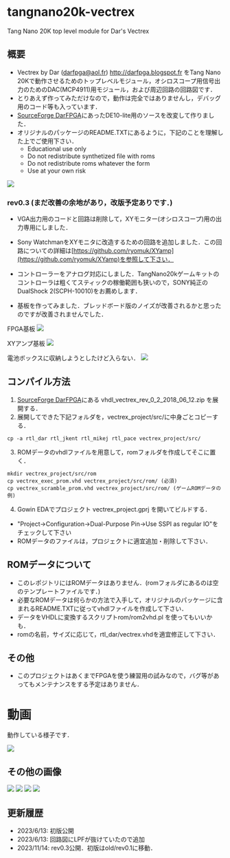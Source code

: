 # tangnano20k-vectrex
Tang Nano 20K top level module for Dar's Vectrex

## 概要
- Vectrex by Dar (darfpga@aol.fr) http://darfpga.blogspot.fr をTang Nano 20Kで動作させるためのトップレベルモジュール，オシロスコープ用信号出力のためのDAC(MCP4911)用モジュール，および周辺回路の回路図です．
- とりあえず作ってみただけなので，動作は完全ではありませんし，デバッグ用のコード等も入っています．
- [SourceForge DarFPGA](https://sourceforge.net/projects/darfpga/files/Software%20VHDL/vectrex/)にあったDE10-lite用のソースを改変して作りました．
- オリジナルのパッケージのREADME.TXTにあるように，下記のことを理解した上でご使用下さい．
  - Educational use only
  - Do not redistribute synthetized file with roms
  - Do not redistribute roms whatever the form
  - Use at your own risk

![](images/0.jpg)

### rev0.3 (まだ改善の余地があり，改版予定ありです．)
- VGA出力用のコードと回路は削除して，XYモニター(オシロスコープ)用の出力専用にしました．
- Sony WatchmanをXYモニタに改造するための回路を追加しました．この回路についての詳細は[https://github.com/ryomuk/XYamp](https://github.com/ryomuk/XYamp)を参照して下さい．

- コントローラーをアナログ対応にしました．TangNano20kゲームキットのコントローラは粗くてスティックの稼働範囲も狭いので，SONY純正のDualShock 2(SCPH-10010)をお薦めします．
- 基板を作ってみました．ブレッドボード版のノイズが改善されるかと思ったのですが改善されませんでした．

FPGA基板
![](images/5.jpg)

XYアンプ基板
![](images/6.jpg)

電池ボックスに収納しようとしたけど入らない．
![](images/7.jpg)

## コンパイル方法

1. [SourceForge DarFPGA](https://sourceforge.net/projects/darfpga/files/Software%20VHDL/vectrex/)にある vhdl_vectrex_rev_0_2_2018_06_12.zip を展開する．
2. 展開してできた下記フォルダを，vectrex_project/src/に中身ごとコピーする．
```
cp -a rtl_dar rtl_jkent rtl_mikej rtl_pace vectrex_project/src/
```
3. ROMデータのvhdlファイルを用意して，romフォルダを作成してそこに置く．
```
mkdir vectrex_project/src/rom
cp vectrex_exec_prom.vhd vectrex_project/src/rom/ (必須)
cp vectrex_scramble_prom.vhd vectrex_project/src/rom/ (ゲームROMデータの例)
```
4. Gowin EDAでプロジェクト vectrex_project.gprj を開いてビルドする．
- "Project->Configuration->Dual-Purpose Pin->Use SSPI as regular IO"をチェックして下さい
- ROMデータのファイルは，プロジェクトに適宜追加・削除して下さい．

## ROMデータについて
- このレポジトリにはROMデータはありません．(romフォルダにあるのは空のテンプレートファイルです．)
- 必要なROMデータは何らかの方法で入手して，オリジナルのパッケージに含まれるREADME.TXTに従ってvhdlファイルを作成して下さい．
- データをVHDLに変換するスクリプトrom/rom2vhd.pl を使ってもいいかも．
- romの名前，サイズに応じて，rtl_dar/vectrex.vhdを適宜修正して下さい．

## その他
- このプロジェクトはあくまでFPGAを使う練習用の試みなので，バグ等があってもメンテナンスをする予定はありません．


# 動画
動作している様子です．

[![](https://img.youtube.com/vi/2sRUTAbVEdg/0.jpg)](https://www.youtube.com/watch?v=2sRUTAbVEdg)

## その他の画像
![](images/1.jpg)
![](images/2.jpg)
![](images/3.jpg)
![](images/4.jpg)

## 更新履歴
- 2023/6/13: 初版公開
- 2023/6/13: 回路図にLPFが抜けていたので追加
- 2023/11/14: rev0.3公開．初版はold/rev0.1に移動．
